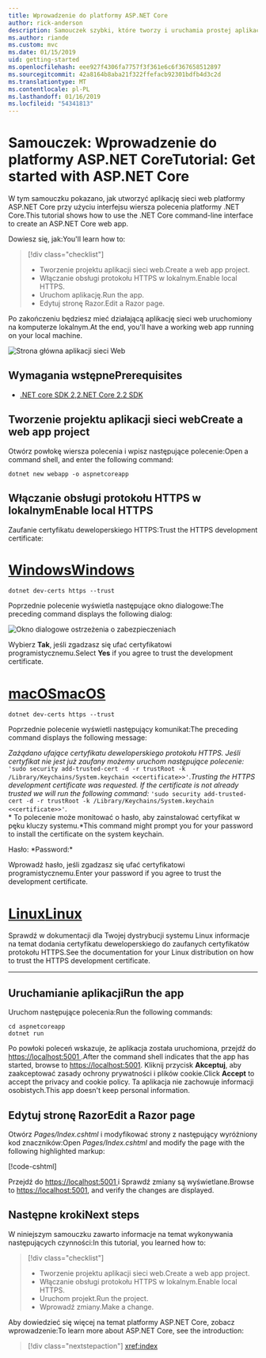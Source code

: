 ```yaml
---
title: Wprowadzenie do platformy ASP.NET Core
author: rick-anderson
description: Samouczek szybki, które tworzy i uruchamia prostej aplikacji Hello World przy użyciu platformy ASP.NET Core.
ms.author: riande
ms.custom: mvc
ms.date: 01/15/2019
uid: getting-started
ms.openlocfilehash: eee927f4306fa7757f3f361e6c6f367658512897
ms.sourcegitcommit: 42a8164b8aba21f322ffefacb92301bdfb4d3c2d
ms.translationtype: MT
ms.contentlocale: pl-PL
ms.lasthandoff: 01/16/2019
ms.locfileid: "54341813"
---
```

# <a name="tutorial-get-started-with-aspnet-core"></a><span data-ttu-id="a8faf-103">Samouczek: Wprowadzenie do platformy ASP.NET Core</span><span class="sxs-lookup"><span data-stu-id="a8faf-103">Tutorial: Get started with ASP.NET Core</span></span>

<span data-ttu-id="a8faf-104">W tym samouczku pokazano, jak utworzyć aplikację sieci web platformy ASP.NET Core przy użyciu interfejsu wiersza polecenia platformy .NET Core.</span><span class="sxs-lookup"><span data-stu-id="a8faf-104">This tutorial shows how to use the .NET Core command-line interface to create an ASP.NET Core web app.</span></span>

<span data-ttu-id="a8faf-105">Dowiesz się, jak:</span><span class="sxs-lookup"><span data-stu-id="a8faf-105">You'll learn how to:</span></span>

> [!div class="checklist"]
> * <span data-ttu-id="a8faf-106">Tworzenie projektu aplikacji sieci web.</span><span class="sxs-lookup"><span data-stu-id="a8faf-106">Create a web app project.</span></span>
> * <span data-ttu-id="a8faf-107">Włączanie obsługi protokołu HTTPS w lokalnym.</span><span class="sxs-lookup"><span data-stu-id="a8faf-107">Enable local HTTPS.</span></span>
> * <span data-ttu-id="a8faf-108">Uruchom aplikację.</span><span class="sxs-lookup"><span data-stu-id="a8faf-108">Run the app.</span></span>
> * <span data-ttu-id="a8faf-109">Edytuj stronę Razor.</span><span class="sxs-lookup"><span data-stu-id="a8faf-109">Edit a Razor page.</span></span>

<span data-ttu-id="a8faf-110">Po zakończeniu będziesz mieć działającą aplikację sieci web uruchomiony na komputerze lokalnym.</span><span class="sxs-lookup"><span data-stu-id="a8faf-110">At the end, you'll have a working web app running on your local machine.</span></span>

![Strona główna aplikacji sieci Web](_static/home-page.png)

## <a name="prerequisites"></a><span data-ttu-id="a8faf-112">Wymagania wstępne</span><span class="sxs-lookup"><span data-stu-id="a8faf-112">Prerequisites</span></span>

* [<span data-ttu-id="a8faf-113">.NET core SDK 2,2</span><span class="sxs-lookup"><span data-stu-id="a8faf-113">.NET Core 2.2 SDK</span></span>](https://www.microsoft.com/net/download/all)

## <a name="create-a-web-app-project"></a><span data-ttu-id="a8faf-114">Tworzenie projektu aplikacji sieci web</span><span class="sxs-lookup"><span data-stu-id="a8faf-114">Create a web app project</span></span>

<span data-ttu-id="a8faf-115">Otwórz powłokę wiersza polecenia i wpisz następujące polecenie:</span><span class="sxs-lookup"><span data-stu-id="a8faf-115">Open a command shell, and enter the following command:</span></span>

```console
dotnet new webapp -o aspnetcoreapp
```

## <a name="enable-local-https"></a><span data-ttu-id="a8faf-116">Włączanie obsługi protokołu HTTPS w lokalnym</span><span class="sxs-lookup"><span data-stu-id="a8faf-116">Enable local HTTPS</span></span>

<span data-ttu-id="a8faf-117">Zaufanie certyfikatu deweloperskiego HTTPS:</span><span class="sxs-lookup"><span data-stu-id="a8faf-117">Trust the HTTPS development certificate:</span></span>

# <a name="windowstabwindows"></a>[<span data-ttu-id="a8faf-118">Windows</span><span class="sxs-lookup"><span data-stu-id="a8faf-118">Windows</span></span>](#tab/windows)

```console
dotnet dev-certs https --trust
```

<span data-ttu-id="a8faf-119">Poprzednie polecenie wyświetla następujące okno dialogowe:</span><span class="sxs-lookup"><span data-stu-id="a8faf-119">The preceding command displays the following dialog:</span></span>

![Okno dialogowe ostrzeżenia o zabezpieczeniach](_static/cert.png)

<span data-ttu-id="a8faf-121">Wybierz **Tak**, jeśli zgadzasz się ufać certyfikatowi programistycznemu.</span><span class="sxs-lookup"><span data-stu-id="a8faf-121">Select **Yes** if you agree to trust the development certificate.</span></span>

# <a name="macostabmacos"></a>[<span data-ttu-id="a8faf-122">macOS</span><span class="sxs-lookup"><span data-stu-id="a8faf-122">macOS</span></span>](#tab/macos)

```console
dotnet dev-certs https --trust
```

<span data-ttu-id="a8faf-123">Poprzednie polecenie wyświetli następujący komunikat:</span><span class="sxs-lookup"><span data-stu-id="a8faf-123">The preceding command displays the following message:</span></span>

<span data-ttu-id="a8faf-124">*Zażądano ufające certyfikatu deweloperskiego protokołu HTTPS. Jeśli certyfikat nie jest już zaufany możemy uruchom następujące polecenie:* `'sudo security add-trusted-cert -d -r trustRoot -k /Library/Keychains/System.keychain <<certificate>>'`.</span><span class="sxs-lookup"><span data-stu-id="a8faf-124">*Trusting the HTTPS development certificate was requested. If the certificate is not already trusted we will run the following command:* `'sudo security add-trusted-cert -d -r trustRoot -k /Library/Keychains/System.keychain <<certificate>>'`.</span></span>  
<span data-ttu-id="a8faf-125">\* To polecenie może monitować o hasło, aby zainstalować certyfikat w pęku kluczy systemu.</span><span class="sxs-lookup"><span data-stu-id="a8faf-125">\*This command might prompt you for your password to install the certificate on the system keychain.</span></span>

<span data-ttu-id="a8faf-126">Hasło: \*</span><span class="sxs-lookup"><span data-stu-id="a8faf-126">Password:\*</span></span>

<span data-ttu-id="a8faf-127">Wprowadź hasło, jeśli zgadzasz się ufać certyfikatowi programistycznemu.</span><span class="sxs-lookup"><span data-stu-id="a8faf-127">Enter your password if you agree to trust the development certificate.</span></span>

# <a name="linuxtablinux"></a>[<span data-ttu-id="a8faf-128">Linux</span><span class="sxs-lookup"><span data-stu-id="a8faf-128">Linux</span></span>](#tab/linux)

<span data-ttu-id="a8faf-129">Sprawdź w dokumentacji dla Twojej dystrybucji systemu Linux informacje na temat dodania certyfikatu deweloperskiego do zaufanych certyfikatów protokołu HTTPS.</span><span class="sxs-lookup"><span data-stu-id="a8faf-129">See the documentation for your Linux distribution on how to trust the HTTPS development certificate.</span></span>

---

## <a name="run-the-app"></a><span data-ttu-id="a8faf-130">Uruchamianie aplikacji</span><span class="sxs-lookup"><span data-stu-id="a8faf-130">Run the app</span></span>

<span data-ttu-id="a8faf-131">Uruchom następujące polecenia:</span><span class="sxs-lookup"><span data-stu-id="a8faf-131">Run the following commands:</span></span>

```console
cd aspnetcoreapp
dotnet run
```

<span data-ttu-id="a8faf-132">Po powłoki poleceń wskazuje, że aplikacja została uruchomiona, przejdź do [ https://localhost:5001 ](https://localhost:5001).</span><span class="sxs-lookup"><span data-stu-id="a8faf-132">After the command shell indicates that the app has started, browse to [https://localhost:5001](https://localhost:5001).</span></span> <span data-ttu-id="a8faf-133">Kliknij przycisk **Akceptuj**, aby zaakceptować zasady ochrony prywatności i plików cookie.</span><span class="sxs-lookup"><span data-stu-id="a8faf-133">Click **Accept** to accept the privacy and cookie policy.</span></span> <span data-ttu-id="a8faf-134">Ta aplikacja nie zachowuje informacji osobistych.</span><span class="sxs-lookup"><span data-stu-id="a8faf-134">This app doesn't keep personal information.</span></span>

## <a name="edit-a-razor-page"></a><span data-ttu-id="a8faf-135">Edytuj stronę Razor</span><span class="sxs-lookup"><span data-stu-id="a8faf-135">Edit a Razor page</span></span>

<span data-ttu-id="a8faf-136">Otwórz *Pages/Index.cshtml* i modyfikować strony z następujący wyróżniony kod znaczników:</span><span class="sxs-lookup"><span data-stu-id="a8faf-136">Open *Pages/Index.cshtml* and modify the page with the following highlighted markup:</span></span>

[!code-cshtml[](sample/index.cshtml?highlight=9)]

<span data-ttu-id="a8faf-137">Przejdź do [ https://localhost:5001 ](https://localhost:5001)i Sprawdź zmiany są wyświetlane.</span><span class="sxs-lookup"><span data-stu-id="a8faf-137">Browse to [https://localhost:5001](https://localhost:5001), and verify the changes are displayed.</span></span>

## <a name="next-steps"></a><span data-ttu-id="a8faf-138">Następne kroki</span><span class="sxs-lookup"><span data-stu-id="a8faf-138">Next steps</span></span>

<span data-ttu-id="a8faf-139">W niniejszym samouczku zawarto informacje na temat wykonywania następujących czynności:</span><span class="sxs-lookup"><span data-stu-id="a8faf-139">In this tutorial, you learned how to:</span></span>

> [!div class="checklist"]
> * <span data-ttu-id="a8faf-140">Tworzenie projektu aplikacji sieci web.</span><span class="sxs-lookup"><span data-stu-id="a8faf-140">Create a web app project.</span></span>
> * <span data-ttu-id="a8faf-141">Włączanie obsługi protokołu HTTPS w lokalnym.</span><span class="sxs-lookup"><span data-stu-id="a8faf-141">Enable local HTTPS.</span></span>
> * <span data-ttu-id="a8faf-142">Uruchom projekt.</span><span class="sxs-lookup"><span data-stu-id="a8faf-142">Run the project.</span></span>
> * <span data-ttu-id="a8faf-143">Wprowadź zmiany.</span><span class="sxs-lookup"><span data-stu-id="a8faf-143">Make a change.</span></span>

<span data-ttu-id="a8faf-144">Aby dowiedzieć się więcej na temat platformy ASP.NET Core, zobacz wprowadzenie:</span><span class="sxs-lookup"><span data-stu-id="a8faf-144">To learn more about ASP.NET Core, see the introduction:</span></span>

> [!div class="nextstepaction"]
> <xref:index>
